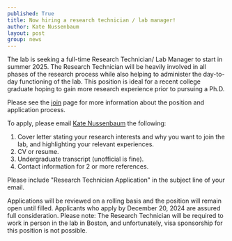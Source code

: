 ```yaml
---
published: True
title: Now hiring a research technician / lab manager!
author: Kate Nussenbaum
layout: post
group: news
---
```

The lab is seeking a full-time Research Technician/ Lab Manager to start in summer 2025. The Research Technician will be heavily involved in all phases of the research process while also helping to administer the day-to-day functioning of the lab. This position is ideal for a recent college graduate hoping to gain more research experience prior to pursuing a Ph.D.

Please see the [join](/join/) page for more information about the position and application process.

To apply, please email [Kate Nussenbaum](mailto:katenuss@gmail.com) the following: 
1.	Cover letter stating your research interests and why you want to join the lab, and highlighting your relevant experiences.
2.	CV or resume.
3.	Undergraduate transcript (unofficial is fine).
4.	Contact information for 2 or more references.

Please include "Research Technician Application" in the subject line of your email.

Applications will be reviewed on a rolling basis and the position will remain open until filled. Applicants who apply by December 20, 2024 are assured full consideration. Please note: The Research Technician will be required to work in person in the lab in Boston, and unfortunately, visa sponsorship for this position is not possible.
